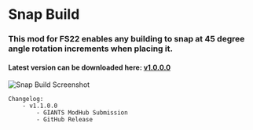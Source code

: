 # Snap Build
### This mod for FS22 enables any building to snap at 45 degree angle rotation increments when placing it. 

#### Latest version can be downloaded here: [v1.0.0.0](https://falkkor.io/FS22_snapBuild.zip)

![Snap Build Screenshot](/screenshots/snap_build__screen_1.jpg)

```
Changelog:
    - v1.1.0.0 
        - GIANTS ModHub Submission
        - GitHub Release
```
